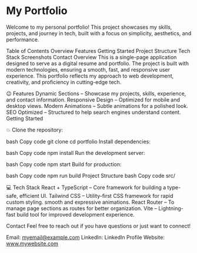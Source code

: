 # My Portfolio
Welcome to my personal portfolio! This project showcases my skills, projects, and journey in tech, built with a focus on simplicity, aesthetics, and performance.

Table of Contents
Overview
Features
Getting Started
Project Structure
Tech Stack
Screenshots
Contact
Overview
This is a single-page application designed to serve as a digital resume and portfolio. The project is built with modern technologies, ensuring a smooth, fast, and responsive user experience. This portfolio reflects my approach to web development, creativity, and proficiency in cutting-edge tech.

😉 Features
Dynamic Sections – Showcase my projects, skills, experience, and contact information.
Responsive Design – Optimized for mobile and desktop views.
Modern Animations – Subtle animations for a polished look.
SEO Optimized – Structured to help search engines understand content.
Getting Started

💥 Clone the repository:

bash
Copy code
git clone <repository-url>
cd portfolio
Install dependencies:

bash
Copy code
npm install
Run the development server:

bash
Copy code
npm start
Build for production:

bash
Copy code
npm run build
Project Structure
bash
Copy code
src/

💻 Tech Stack
React + TypeScript – Core framework for building a type-safe, efficient UI.
Tailwind CSS – Utility-first CSS framework for rapid custom styling.
smooth and expressive animations.
React Router – To manage page sections as routes for better organization.
Vite – Lightning-fast build tool for improved development experience.

Contact
Feel free to reach out if you have questions or just want to connect!

Email: myemail@example.com
LinkedIn: LinkedIn Profile
Website: www.mywebsite.com

